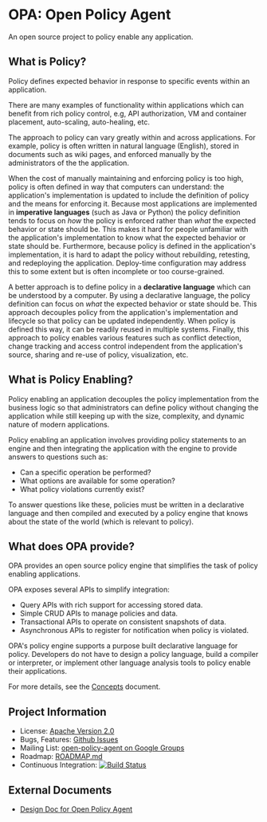 # OPA: Open Policy Agent

An open source project to policy enable any application.

## What is Policy?

Policy defines expected behavior in response to specific events within an application.

There are many examples of functionality within applications which can benefit from rich policy control, e.g, API authorization, VM and container placement, auto-scaling, auto-healing, etc.

The approach to policy can vary greatly within and across applications. For example, policy is often written in natural language (English), stored in documents such as wiki pages, and enforced manually by the administrators of the the application.

When the cost of manually maintaining and enforcing policy is too high, policy is often defined in way that computers can understand: the application's implementation is updated to include the definition of policy and the means for enforcing it. Because most applications are implemented in **imperative languages** (such as Java or Python) the policy definition tends to focus on *how* the policy is enforced rather than *what* the expected behavior or state should be. This makes it hard for people unfamiliar with the application's implementation to know what the expected behavior or state should be. Furthermore, because policy is defined in the application's implementation, it is hard to adapt the policy without rebuilding, retesting, and redeploying the application. Deploy-time configuration may address this to some extent but is often incomplete or too course-grained.

A better approach is to define policy in a **declarative language** which can be understood by a computer. By using a declarative language, the policy definition can focus on *what* the expected behavior or state should be. This approach decouples policy from the application's implementation and lifecycle so that policy can be updated independently. When policy is defined this way, it can be readily reused in multiple systems. Finally, this approach to policy enables various features such as conflict detection, change tracking and access control independent from the application's source, sharing and re-use of policy, visualization, etc.

## What is Policy Enabling?

Policy enabling an application decouples the policy implementation from the business logic so that administrators can define policy without changing the application while still keeping up with the size, complexity, and dynamic nature of modern applications.

Policy enabling an application involves providing policy statements to an engine and then integrating the application with the engine to provide answers to questions such as:

- Can a specific operation be performed?
- What options are available for some operation?
- What policy violations currently exist?

To answer questions like these, policies must be written in a declarative language and then compiled and executed by a policy engine that knows about the state of the world (which is relevant to policy).

## What does OPA provide?

OPA provides an open source policy engine that simplifies the task of policy enabling applications.

OPA exposes several APIs to simplify integration:

- Query APIs with rich support for accessing stored data.
- Simple CRUD APIs to manage policies and data.
- Transactional APIs to operate on consistent snapshots of data.
- Asynchronous APIs to register for notification when policy is violated.

OPA's policy engine supports a purpose built declarative language for policy. Developers do not have to design a policy language, build a compiler or interpreter, or implement other language analysis tools to policy enable their applications.

For more details, see the [Concepts](./docs/CONCEPTS.md) document.

## Project Information

- License: [Apache Version 2.0](./LICENSE)
- Bugs, Features: [Github Issues](https://github.com/open-policy-agent/opa/issues)
- Mailing List: [open-policy-agent on Google Groups](https://groups.google.com/forum/?hl=en#!forum/open-policy-agent)
- Roadmap: [ROADMAP.md](./ROADMAP.md)
- Continuous Integration: [![Build Status](https://travis-ci.org/open-policy-agent/opa.svg?branch=master)](https://travis-ci.org/open-policy-agent/opa)

## External Documents

- [Design Doc for Open Policy Agent](https://docs.google.com/document/d/1JSOmiKUr5ZEIT61wgDtGHvz2vgOrtumJrECEzHBqJW0/edit)
